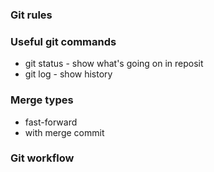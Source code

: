 ### Git rules 

### Useful git commands
- git status - show what's going on in reposit
- git log - show history

### Merge types
- fast-forward
- with merge commit

### Git workflow